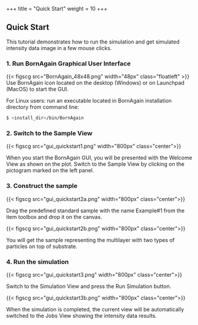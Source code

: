 +++
title = "Quick Start"
weight = 10
+++

## Quick Start

This tutorial demonstrates how to run the simulation and get simulated intensity data image in a few mouse clicks.

### 1. Run BornAgain Graphical User Interface
{{< figscg src="BornAgain_48x48.png" width="48px" class="floatleft" >}}
Use BornAgain icon located on the desktop (Windows) or on Launchpad (MacOS) to start the GUI.

For Linux users: run an executable located in BornAgain installation directory from command line:
```bash
$ <install_dir>/bin/BornAgain
```

### 2. Switch to the Sample View

{{< figscg src="gui_quickstart1.png" width="800px" class="center">}}

When you start the BornAgain GUI, you will be presented with the Welcome View as shown on the plot. Switch to the Sample View by clicking on the pictogram marked on the left panel.

### 3. Construct the sample

{{< figscg src="gui_quickstart2a.png" width="800px" class="center">}}

Drag the predefined standard sample with the name Example#1  from the item toolbox and drop it on the canvas.

{{< figscg src="gui_quickstart2b.png" width="800px" class="center">}}

You will get the sample representing the multilayer with two types of particles on top of substrate. 

### 4. Run the simulation

{{< figscg src="gui_quickstart3.png" width="800px" class="center">}}

Switch to the Simulation View and press the Run Simulation button.

{{< figscg src="gui_quickstart3b.png" width="800px" class="center">}}

When the simulation is completed, the current view will be automatically switched to the Jobs View showing the intensity data results.